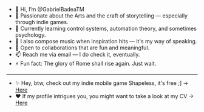 - 👋 Hi, I’m @GabrielBadeaTM
- 🎨 Passionate about the Arts and the craft of storytelling — especially through indie games.
- 🌱 Currently learning control systems, automation theory, and sometimes psychology.
- 🎵 I also compose music when inspiration hits — it's my way of speaking.
- 🤝 Open to collaborations that are fun and meaningful.
- 📫 Reach me via email — I do check it, eventually.
- ⚡ Fun fact: The glory of Rome shall rise again. Just wait.

---

- ✨ Hey, btw, check out my indie mobile game Shapeless, it's free ;] -> [Here](https://play.google.com/store/apps/details?id=com.UnderCtrl.Studios.Shapeless)
- ❤️ If my profile intrigues you, you might want to take a look at my CV → [Here](https://drive.google.com/drive/folders/1WWy-VtVuLq7saAgJCndhNudxWOUuix95)

